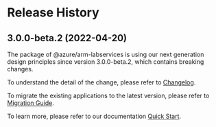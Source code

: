 # Release History
    
## 3.0.0-beta.2 (2022-04-20)

The package of @azure/arm-labservices is using our next generation design principles since version 3.0.0-beta.2, which contains breaking changes.

To understand the detail of the change, please refer to [Changelog](https://aka.ms/js-track2-changelog).

To migrate the existing applications to the latest version, please refer to [Migration Guide](https://aka.ms/js-track2-migration-guide).

To learn more, please refer to our documentation [Quick Start](https://aka.ms/js-track2-quickstart).
